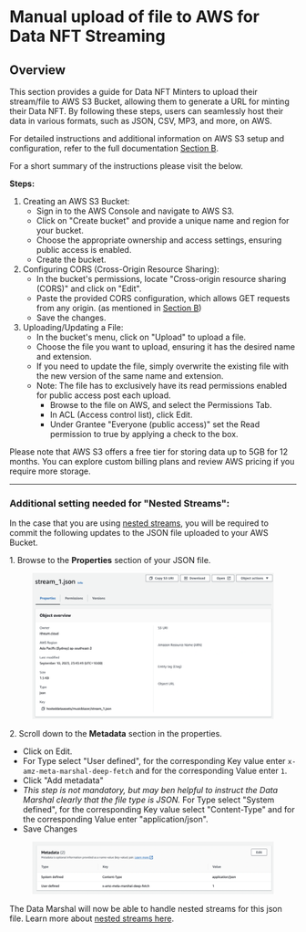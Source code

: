 # Manual upload of file to AWS for Data NFT Streaming

## Overview

This section provides a guide for Data NFT Minters to upload their stream/file to AWS S3 Bucket, allowing them to generate a URL for minting their Data NFT. By following these steps, users can seamlessly host their data in various formats, such as JSON, CSV, MP3, and more, on AWS.

For detailed instructions and additional information on AWS S3 setup and configuration, refer to the full documentation [Section B](https://github.com/Itheum/template-datastream-aws-s3#b-creating-an-aws-s3-bucket).

For a short summary of the instructions please visit the below.

**Steps:**

1. Creating an AWS S3 Bucket:
   * Sign in to the AWS Console and navigate to AWS S3.
   * Click on "Create bucket" and provide a unique name and region for your bucket.
   * Choose the appropriate ownership and access settings, ensuring public access is enabled.
   * Create the bucket.
2. Configuring CORS (Cross-Origin Resource Sharing):
   * In the bucket's permissions, locate "Cross-origin resource sharing (CORS)" and click on "Edit".
   * Paste the provided CORS configuration, which allows GET requests from any origin. (as mentioned in  [Section B](https://github.com/Itheum/template-datastream-aws-s3#b-creating-an-aws-s3-bucket))
   * Save the changes.
3. Uploading/Updating a File:
   * In the bucket's menu, click on "Upload" to upload a file.
   * Choose the file you want to upload, ensuring it has the desired name and extension.
   * If you need to update the file, simply overwrite the existing file with the new version of the same name and extension.
   * Note: The file has to exclusively have its read permissions enabled for public access post each upload.&#x20;
     * Browse to the file on AWS, and select the Permissions Tab.
     * In ACL (Access control list), click Edit.
     * Under Grantee "Everyone (public access)" set the Read permission to true by applying a check to the box.

Please note that AWS S3 offers a free tier for storing data up to 5GB for 12 months. You can explore custom billing plans and review AWS pricing if you require more storage.

***

### A**dditional setting needed for "Nested Streams":**

In the case that you are using [nested streams](../../../../developers/software-development-kits-sdks/data-nft-sdk/guide-3-using-nested-streams-to-access-nested-data-assets-from-a-primary-data-stream.md), you will be required to commit the following updates to the JSON file uploaded to your AWS Bucket.



&#x20;1\. Browse to the **Properties** section of your JSON file.

<figure><img src="../../../../.gitbook/assets/image (116).png" alt=""><figcaption></figcaption></figure>

&#x20;2\. Scroll down to the **Metadata** section in the properties.

* Click on Edit.
* For Type select "User defined", for the corresponding Key value enter `x-amz-meta-marshal-deep-fetch` and for the corresponding Value enter `1`.&#x20;
* Click "Add metadata"
* _This step is not mandatory, but may ben helpful to instruct the Data Marshal clearly that the file type is JSON._ For Type select "System defined", for the corresponding Key value select "Content-Type" and for the corresponding Value enter "application/json".&#x20;
* Save Changes

<figure><img src="../../../../.gitbook/assets/image (6) (1).png" alt=""><figcaption></figcaption></figure>

The Data Marshal will now be able to handle nested streams for this json file. Learn more about [nested streams here](../../../../developers/software-development-kits-sdks/data-nft-sdk/guide-3-using-nested-streams-to-access-nested-data-assets-from-a-primary-data-stream.md).

